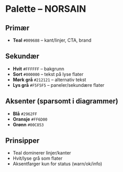 # Palette – NORSAIN

## Primær
- **Teal** `#009688` – kant/linjer, CTA, brand

## Sekundær
- **Hvit** `#FFFFFF` – bakgrunn
- **Sort** `#000000` – tekst på lyse flater
- **Mørk grå** `#212121` – alternativ tekst
- **Lys grå** `#F5F5F5` – paneler/sekundære flater

## Aksenter (sparsomt i diagrammer)
- **Blå** `#2962FF`
- **Oransje** `#FF6D00`
- **Grønn** `#00C853`

## Prinsipper
- Teal dominerer linjer/kanter
- Hvit/lyse grå som flater
- Aksentfarger kun for status (warn/ok/info)
